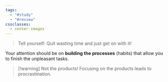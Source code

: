```yaml
---
tags:
  - "#study"
  - "#review"
cssclasses:
  - center-images
---
```

> Tell yourself: Quit wasting time and just get on with it!

Your attention should be on **building the processes** (habits) that allow you to finish the unpleasant tasks.


> [!warning] Not the products!
> Focusing on the products leads to procrastination.


